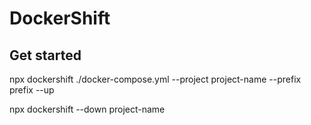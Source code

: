 # DockerShift


## Get started

npx dockershift ./docker-compose.yml --project project-name --prefix prefix --up


npx dockershift --down project-name